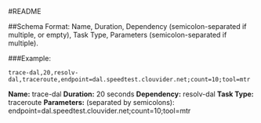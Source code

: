#README

##Schema Format:
Name, Duration, Dependency (semicolon-separated if multiple, or empty), Task Type, Parameters (semicolon-separated if multiple).

###Example:
```
trace-dal,20,resolv-dal,traceroute,endpoint=dal.speedtest.clouvider.net;count=10;tool=mtr
```

**Name:** trace-dal
**Duration:** 20 seconds
**Dependency:** resolv-dal
**Task Type:** traceroute
**Parameters:** (separated by semicolons): endpoint=dal.speedtest.clouvider.net;count=10;tool=mtr